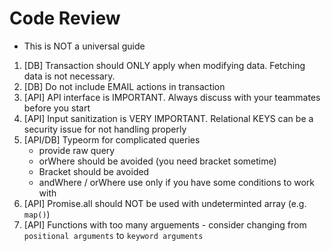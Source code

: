 # Code Review

- This is NOT a universal guide

1. [DB] Transaction should ONLY apply when modifying data. Fetching data is not necessary.
2. [DB] Do not include EMAIL actions in transaction
3. [API] API interface is IMPORTANT. Always discuss with your teammates before you start
4. [API] Input sanitization is VERY IMPORTANT. Relational KEYS can be a security issue for not handling properly
5. [API/DB] Typeorm for complicated queries
   - provide raw query
   - orWhere should be avoided (you need bracket sometime)
   - Bracket should be avoided
   - andWhere / orWhere use only if you have some conditions to work with
6. [API] Promise.all should NOT be used with undeterminted array (e.g. `map()`)
7. [API] Functions with too many arguements - consider changing from `positional arguments` to `keyword arguments`
